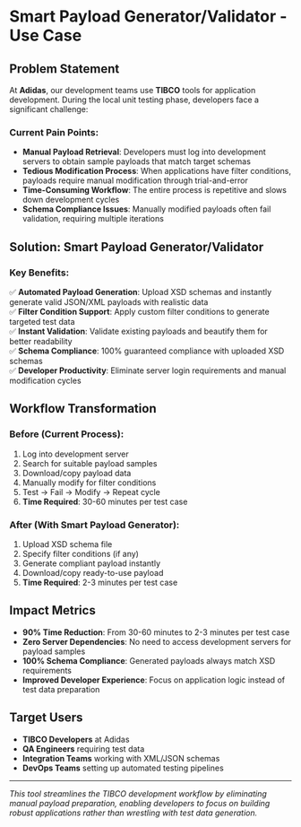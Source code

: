 # Smart Payload Generator/Validator - Use Case

## Problem Statement

At **Adidas**, our development teams use **TIBCO** tools for application development. During the local unit testing phase, developers face a significant challenge:

### Current Pain Points:
- **Manual Payload Retrieval**: Developers must log into development servers to obtain sample payloads that match target schemas
- **Tedious Modification Process**: When applications have filter conditions, payloads require manual modification through trial-and-error
- **Time-Consuming Workflow**: The entire process is repetitive and slows down development cycles
- **Schema Compliance Issues**: Manually modified payloads often fail validation, requiring multiple iterations

## Solution: Smart Payload Generator/Validator

### Key Benefits:
✅ **Automated Payload Generation**: Upload XSD schemas and instantly generate valid JSON/XML payloads with realistic data  
✅ **Filter Condition Support**: Apply custom filter conditions to generate targeted test data  
✅ **Instant Validation**: Validate existing payloads and beautify them for better readability  
✅ **Schema Compliance**: 100% guaranteed compliance with uploaded XSD schemas  
✅ **Developer Productivity**: Eliminate server login requirements and manual modification cycles  

## Workflow Transformation

### Before (Current Process):
1. Log into development server
2. Search for suitable payload samples
3. Download/copy payload data
4. Manually modify for filter conditions
5. Test → Fail → Modify → Repeat cycle
6. **Time Required**: 30-60 minutes per test case

### After (With Smart Payload Generator):
1. Upload XSD schema file
2. Specify filter conditions (if any)
3. Generate compliant payload instantly
4. Download/copy ready-to-use payload
5. **Time Required**: 2-3 minutes per test case

## Impact Metrics

- **90% Time Reduction**: From 30-60 minutes to 2-3 minutes per test case
- **Zero Server Dependencies**: No need to access development servers for payload samples
- **100% Schema Compliance**: Generated payloads always match XSD requirements
- **Improved Developer Experience**: Focus on application logic instead of test data preparation

## Target Users

- **TIBCO Developers** at Adidas
- **QA Engineers** requiring test data
- **Integration Teams** working with XML/JSON schemas
- **DevOps Teams** setting up automated testing pipelines

---

*This tool streamlines the TIBCO development workflow by eliminating manual payload preparation, enabling developers to focus on building robust applications rather than wrestling with test data generation.*

